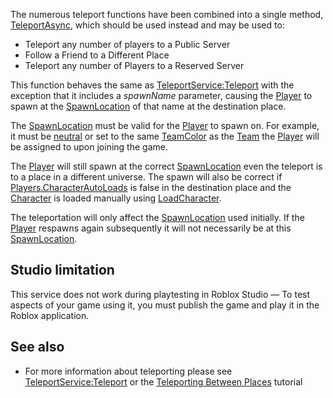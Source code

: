 The numerous teleport functions have been combined into a single method, [TeleportAsync](https://developer.roblox.com/en-us/api-reference/function/TeleportService/TeleportAsync), which should be used instead and may be used to:

*   Teleport any number of players to a Public Server
*   Follow a Friend to a Different Place
*   Teleport any number of Players to a Reserved Server

This function behaves the same as [TeleportService:Teleport](https://developer.roblox.com/en-us/api-reference/function/TeleportService/Teleport) with the exception that it includes a _spawnName_ parameter, causing the [Player](https://developer.roblox.com/en-us/api-reference/class/Player) to spawn at the [SpawnLocation](https://developer.roblox.com/en-us/api-reference/class/SpawnLocation) of that name at the destination place.

The [SpawnLocation](https://developer.roblox.com/en-us/api-reference/class/SpawnLocation) must be valid for the [Player](https://developer.roblox.com/en-us/api-reference/class/Player) to spawn on. For example, it must be [neutral](https://developer.roblox.com/en-us/api-reference/property/SpawnLocation/Neutral) or set to the same [TeamColor](https://developer.roblox.com/en-us/api-reference/property/SpawnLocation/TeamColor) as the [Team](https://developer.roblox.com/en-us/api-reference/class/Team) the [Player](https://developer.roblox.com/en-us/api-reference/class/Player) will be assigned to upon joining the game.

The [Player](https://developer.roblox.com/en-us/api-reference/class/Player) will still spawn at the correct [SpawnLocation](https://developer.roblox.com/en-us/api-reference/class/SpawnLocation) even the teleport is to a place in a different universe. The spawn will also be correct if [Players.CharacterAutoLoads](https://developer.roblox.com/en-us/api-reference/property/Players/CharacterAutoLoads) is false in the destination place and the [Character](https://developer.roblox.com/en-us/api-reference/property/Player/Character) is loaded manually using [LoadCharacter](https://developer.roblox.com/en-us/api-reference/function/Player/LoadCharacter).

The teleportation will only affect the [SpawnLocation](https://developer.roblox.com/en-us/api-reference/class/SpawnLocation) used initially. If the [Player](https://developer.roblox.com/en-us/api-reference/class/Player) respawns again subsequently it will not necessarily be at this [SpawnLocation](https://developer.roblox.com/en-us/api-reference/class/SpawnLocation).

Studio limitation
-----------------

This service does not work during playtesting in Roblox Studio — To test aspects of your game using it, you must publish the game and play it in the Roblox application.

See also
--------

*   For more information about teleporting please see [TeleportService:Teleport](https://developer.roblox.com/en-us/api-reference/function/TeleportService/Teleport) or the [Teleporting Between Places](https://developer.roblox.com/en-us/articles/teleporting-between-places) tutorial